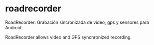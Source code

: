 roadrecorder
============

RoadRecorder: Grabación sincronizada de vídeo, gps y sensores para Android

RoadRecorder allows video and GPS synchronized recording. 

